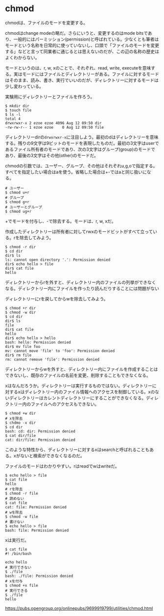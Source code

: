 # chmod

chmodは、ファイルのモードを変更する。

chmodはchange modeの略だ。さらにいうと、変更するのはmode bitsであり、一般的にはパーミッション(permission)と呼ばれている。少なくとも筆者はモードという名称を日常的に使っていないし、口頭で「ファイルのモードを変更する」などと言って同業者に通じるとは思えないのだが、この辺の名称の歴史はよくわからない。


モードというのは、r, w, xのことで、それぞれ、read, write, executeを意味する。実はモードにはファイルとディレクトリーがある。ファイルに対するモードはそのまま、読み、書き、実行でいいのだが、ディレクトリーに対するモードは少し変わっている。

実験用にディレクトリーとファイルを作ろう。

~~~
$ mkdir dir
$ touch file
$ ls -l
total 4
drwxrwxr-x 2 ezoe ezoe 4096 Aug 12 09:50 dir
-rw-rw-r-- 1 ezoe ezoe    0 Aug 12 09:50 file
~~~

ディレクトリーdirの`drwxrwxr-x`に注目しよう。最初のdはディレクトリーを意味する。残りの9文字は9ビットのモードを表現したものだ。最初の3文字はuserであるファイル所有者のモードであり、次の3文字はグループ(group)のモードであり、最後の3文字はその他(other)のモードだ。

chmodの引数では、ユーザー、グループ、その他はそれぞれu,g,oで指定する。すべてを指定したい場合はaを使う。省略した場合は+-ではaと同じ扱いになる。

~~~
# ユーザー
$ chmod u+r
# グループ
$ chmod g+r
# ユーザーとグループ
$ chmod ug+r
~~~

+でモードを付与し、-で除去する。モードは、r, w, xだ。

作成したディレクトリーは所有者に対してrwxのモードビットがすべて立っている。rを除去してみよう。

~~~
$ chmod -r dir
$ cd dir
dir$ ls
ls: cannot open directory '.': Permission denied
dir$ echo hello > file
dir$ cat file
hello
~~~

ディレクトリーからrを外すと、ディレクトリー内のファイルの列挙ができなくなる。ディレクトリー内にファイルを作ったり読んだりすることには問題がない

ディレクトリーにrを戻してからwを除去してみよう。

~~~
$ chmod +r dir
$ chmod -w dir
$ cd dir
dir$ ls
file
dir$ cat file
hello
dir$ echo hello > hello
bash: hello: Permission denied
dir$ mv file foo
mv: cannot move 'file' to 'foo': Permission denied
dir$ rm file
rm: cannot remove 'file': Permission denied
~~~

ディレクトリーからwを外すと、ディレクトリー内にファイルを作成することはできないし、既存のファイルの名前を変更、削除することもできなくなる。

xはなんだろうか。ディレクトリーは実行するものではない。ディレクトリーに対するxはディレクトリー内のファイル情報へのアクセスを制御している。xのないディレクトリーはカレントディレクトリーにすることができなくなる。ディレクトリー内のファイルへのアクセスもできない。

~~~
$ chmod +w dir
# xを除去
$ chdmo -x dir
$ cd dir
bash: cd: dir: Permission denied
$ cat dir/file
cat: dir/file: Permission denied
~~~

このような特性から、ディレクトリーに対するxはsearchと呼ばれることもある。xがないと検索ができなくなるのだ。

ファイルのモードはわかりやすい。rはreadでwはwriteだ。

~~~
$ echo hello > file
$ cat file
hello
# rを除去
$ chmod -r file
# 読めない
$ cat file
cat: file: Permission denied
# wを除去
$ chmod -w file
# 書けない
$ echo hello > file
bash: file: Permission denied
~~~

xは実行だ。

~~~
$ cat file
#! /bin/bash

echo hello
# 実行できない
$ ./file
bash: ./file: Permission denied
# xを付与
$ chmod +x file
# 実行できる
$ ./file
hello
~~~

<https://pubs.opengroup.org/onlinepubs/9699919799/utilities/chmod.html>
